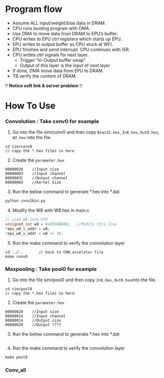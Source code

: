 # Program flow
- Assume ALL input/weight/bias data in DRAM.
- CPU runs booting program with DMA.
- Use DMA to move data from DRAM to EPU’s buffer.
- CPU writes to EPU ctrl registers which starts up EPU.
- EPU writes to output buffer as CPU stuck at WFI.
- EPU finishes and send interrupt. CPU continues with ISR.
- CPU writes ctrl signals for next layer.
  - Trigger “In-Output buffer swap”
  - Output of this layer is the input of next layer
- If done, DMA move data from EPU to DRAM.
- TB verify the content of DRAM.

‼ **Notice soft link & server problem** ‼
# How To Use
### Convolution : Take conv0 for example
1. Go into the file sim/conv0 and then copy `Bias32.hex`, `In8.hex`, `Out8.hex`, `W2.hex` into the file.
  ```shell
  cd sim/conv0
  // copy the *.hex files in here
  ```
2. Create the `parameter.hex`
  ```
  00000020    //Input size
  00000003    //Input channel
  0000003C    //Output channel
  00000003    //Kernel Size
  ```
3. Run the below command to generate *.hex into *.dat
  ```python
  python conv2bin.py
  ```
4. Modify the W8 with W8.hex in main.c
  ```c
  // Load W8 into EPU
  unsigned int w8 = 0x05FAED00;   //Modify this line
  *epu_w8_l_addr = w8;
  *epu_w8_u_addr = w8 >> 16;
  ```
5. Run the make command to verify the convolution layer
  ```shell
  cd ../..       // back to CNN_accelator file
  make conv0
  ```
### Maxpooling : Take  pool0 for example
1. Go into the file sim/pool0 and then copy `In8.hex`, `Out8.hex`into the file.
  ```shell
  cd sim/pool0
  // copy the *.hex files in here
  ```
2. Create the `parameter.hex`
  ```
  00000020    //Input size
  00000014    //Input channel
  00000014    //Output size
  00000020    //Output ????
  ```
3. Run the below command to generate *.hex into *.dat
  ```python
  ```
4. Run the make command to verify the convolution layer
  ```makefile
  make pool0
  ```
### Conv_all
  
